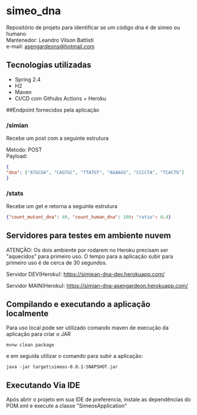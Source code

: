 # simeo_dna
Repositório de projeto para identificar se um código dna é de simeo ou humano  
Mantenedor: Leandro Vilson Battisti  
e-mail: asengardeons@hotmail.com  

## Tecnologias utilizadas
- Spring 2.4
- H2
- Maven
- CI/CD com Githubs Actions + Heroku


##Endpoint fornecidos pela aplicação

### /simian

Recebe um post com a seguinte estrutura

Metodo: POST  
Payload:
```json 
{
"dna": ["ATGCGA", "CAGTGC", "TTATGT", "AGAAGG", "CCCCTA", "TCACTG"]
}
```


### /stats

Recebe um get e retorna a seguinte estrutura
```json
{"count_mutant_dna": 40, "count_human_dna": 100: "ratio": 0.4}
```

## Servidores para testes em ambiente nuvem
ATENÇÃO: Os dois ambiente por rodarem no Heroku precisam ser "aquecidos" para primeiro uso. O tempo para a aplicação subir para primeiro uso é de cerca de 30 segundos.

Servidor DEV(Heroku): https://simiean-dna-dev.herokuapp.com/

Servidor MAIN(Heroku): https://simian-dna-asengardeon.herokuapp.com/


## Compilando e executando a aplicação localmente
Para uso local pode ser utilizado comando maven de execução da aplicação para criar o JAR
```shell
mvnw clean package
```

e em seguida utilizar o comando para subir a aplicação:

```shell
java -jar target\simeos-0.0.1-SNAPSHOT.jar
```

## Executando Via IDE
Após abrir o projeto em sua IDE de preferencia, instale as dependências do POM.xml e  execute a classe "SimeosApplication"
